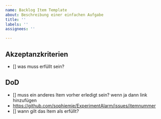 ```yaml
---
name: Backlog Item Template
about: Beschreibung einer einfachen Aufgabe
title: ''
labels: ''
assignees: ''

---
```


## Akzeptanzkriterien
- [] was muss erfüllt sein?

## DoD
- [] muss ein anderes Item vorher erledigt sein? wenn ja dann link hinzufügen
- https://github.com/sophiemie/ExperimentAlarm/issues/itemnummer
- [] wann gilt das Item als erfüllt?

